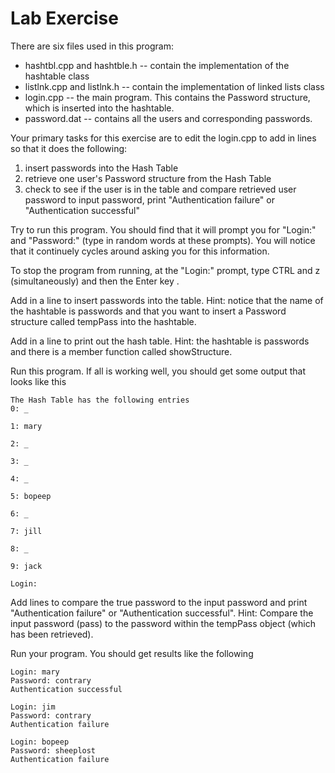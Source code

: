# Lab Exercise
There are six files used in this program:
- hashtbl.cpp and hashtble.h -- contain the implementation of the hashtable class
- listlnk.cpp and listlnk.h -- contain the implementation of linked lists class
- login.cpp -- the main program. This contains the Password structure, which is inserted into the hashtable.
- password.dat -- contains all the users and corresponding passwords.

Your primary tasks for this exercise are to edit the login.cpp to add in lines so that it does the following:

1. insert passwords into the Hash Table
2. retrieve one user's Password structure from the Hash Table
3. check to see if the user is in the table and compare retrieved user password to input password, print "Authentication failure" or "Authentication successful"

Try to run this program. You should find that it will prompt you for "Login:" and "Password:" (type in random words at these prompts). You will notice that it continuely cycles around asking you for this information.

To stop the program from running, at the "Login:" prompt, type CTRL and z (simultaneously) and then the Enter key .

Add in a line to insert passwords into the table. Hint: notice that the name of the hashtable is passwords and that you want to insert a Password structure called tempPass into the hashtable.

Add in a line to print out the hash table. Hint: the hashtable is passwords and there is a member function called showStructure.

Run this program. If all is working well, you should get some output that looks like this


    The Hash Table has the following entries
    0: _

    1: mary

    2: _

    3: _

    4: _

    5: bopeep

    6: _

    7: jill

    8: _

    9: jack

    Login:


Add lines to compare the true password to the input password and print "Authentication failure" or "Authentication successful". Hint: Compare the input password (pass) to the password within the tempPass object (which has been retrieved).

Run your program. You should get results like the following

    Login: mary
    Password: contrary
    Authentication successful

    Login: jim 
    Password: contrary
    Authentication failure

    Login: bopeep
    Password: sheeplost
    Authentication failure